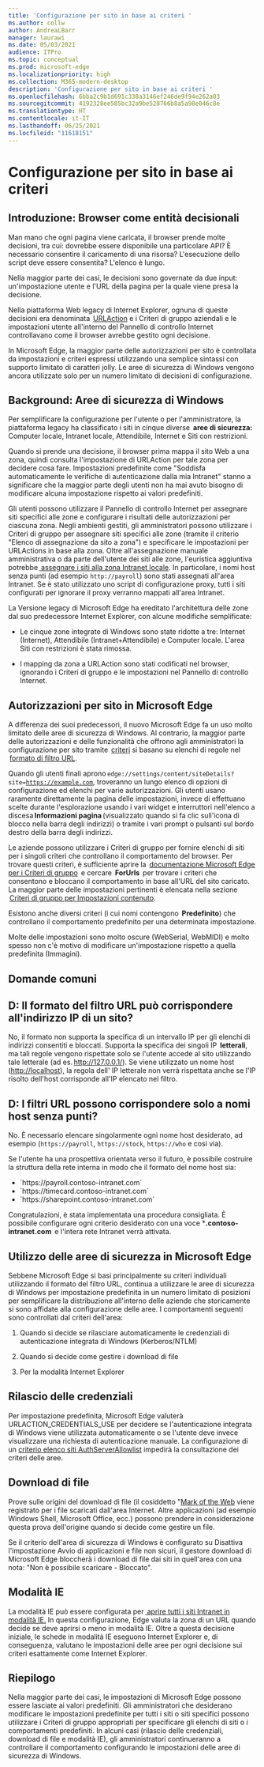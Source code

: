 ```yaml
---
title: 'Configurazione per sito in base ai criteri '
ms.author: collw
author: AndreaLBarr
manager: laurawi
ms.date: 05/03/2021
audience: ITPro
ms.topic: conceptual
ms.prod: microsoft-edge
ms.localizationpriority: high
ms.collection: M365-modern-desktop
description: 'Configurazione per sito in base ai criteri '
ms.openlocfilehash: 6bba2c9b1d691c338a3146ef246de9f94e262a03
ms.sourcegitcommit: 4192328ee585bc32a9be528766b8a5a98e046c8e
ms.translationtype: HT
ms.contentlocale: it-IT
ms.lasthandoff: 06/25/2021
ms.locfileid: "11618151"
---
```

# <a name="persite-configuration-by-policy"></a>Configurazione per sito in base ai criteri

## <a name="introduction-browsers-as-decision-makers"></a>Introduzione: Browser come entità decisionali

Man mano che ogni pagina viene caricata, il browser prende molte decisioni, tra cui: dovrebbe essere disponibile una particolare API? È necessario consentire il caricamento di una risorsa? L'esecuzione dello script deve essere consentita? L'elenco è lungo.

Nella maggior parte dei casi, le decisioni sono governate da due input: un'impostazione utente e l'URL della pagina per la quale viene presa la decisione.

Nella piattaforma Web legacy di Internet Explorer, ognuna di queste decisioni era denominata  [URLAction](/previous-versions/windows/internet-explorer/ie-developer/platform-apis/ms537178%28v%3dvs.85%29) e i Criteri di gruppo aziendali e le impostazioni utente all'interno del Pannello di controllo Internet controllavano come il browser avrebbe gestito ogni decisione.  

In Microsoft Edge, la maggior parte delle autorizzazioni per sito è controllata da impostazioni e criteri espressi utilizzando una semplice sintassi con supporto limitato di caratteri jolly. Le aree di sicurezza di Windows vengono ancora utilizzate solo per un numero limitato di decisioni di configurazione.

## <a name="background-windows-security-zones"></a>Background: Aree di sicurezza di Windows

Per semplificare la configurazione per l'utente o per l'amministratore, la piattaforma legacy ha classificato i siti in cinque diverse  **aree di sicurezza:** Computer locale, Intranet locale, Attendibile, Internet e Siti con restrizioni.

Quando si prende una decisione, il browser prima mappa il sito Web a una zona, quindi consulta l'impostazione di URLAction per tale zona per decidere cosa fare. Impostazioni predefinite come "Soddisfa automaticamente le verifiche di autenticazione dalla mia Intranet" stanno a significare che la maggior parte degli utenti non ha mai avuto bisogno di modificare alcuna impostazione rispetto ai valori predefiniti.

Gli utenti possono utilizzare il Pannello di controllo Internet per assegnare siti specifici alle zone e configurare i risultati delle autorizzazioni per ciascuna zona. Negli ambienti gestiti, gli amministratori possono utilizzare i Criteri di gruppo per assegnare siti specifici alle zone (tramite il criterio "Elenco di assegnazione da sito a zona") e specificare le impostazioni per URLActions in base alla zona. Oltre all'assegnazione manuale amministrativa o da parte dell'utente dei siti alle zone, l'euristica aggiuntiva potrebbe [ assegnare i siti alla zona Intranet locale](/archive/blogs/ieinternals/the-intranet-zone). In particolare, i nomi host senza punti (ad esempio `http://payroll`) sono stati assegnati all'area Intranet. Se è stato utilizzato uno script di configurazione proxy, tutti i siti configurati per ignorare il proxy verranno mappati all'area Intranet.

La Versione legacy di Microsoft Edge ha ereditato l'architettura delle zone dal suo predecessore Internet Explorer, con alcune modifiche semplificate:

- Le cinque zone integrate di Windows sono state ridotte a tre: Internet (Internet), Attendibile (Intranet+Attendibile) e Computer locale. L'area Siti con restrizioni è stata rimossa.

- I mapping da zona a URLAction sono stati codificati nel browser, ignorando i Criteri di gruppo e le impostazioni nel Pannello di controllo Internet.

## <a name="per-site-permissions-in-the-microsoft-edge"></a>Autorizzazioni per sito in Microsoft Edge

A differenza dei suoi predecessori, il nuovo Microsoft Edge fa un uso molto limitato delle aree di sicurezza di Windows. Al contrario, la maggior parte delle autorizzazioni e delle funzionalità che offrono agli amministratori la configurazione per sito tramite  [criteri](/deployedge/microsoft-edge-policies) si basano su elenchi di regole nel  [formato di filtro URL](/DeployEdge/edge-learnmmore-url-list-filter%20format).

Quando gli utenti finali aprono <code>edge://settings/content/siteDetails?site=https://example.com</code>, troveranno un lungo elenco di opzioni di configurazione ed elenchi per varie autorizzazioni. Gli utenti usano raramente direttamente la pagina delle impostazioni, invece di effettuano scelte durante l'esplorazione usando i vari widget e interruttori nell'elenco a discesa **Informazioni pagina** (visualizzato quando si fa clic sull'icona di blocco nella barra degli indirizzi) o tramite i vari prompt o pulsanti sul bordo destro della barra degli indirizzi.

Le aziende possono utilizzare i Criteri di gruppo per fornire elenchi di siti per i singoli criteri che controllano il comportamento del browser. Per trovare questi criteri, è sufficiente aprire la  [documentazione Microsoft Edge per i Criteri di gruppo](/deployedge/microsoft-edge-policies)  e cercare  **ForUrls**  per trovare i criteri che consentono e bloccano il comportamento in base all'URL del sito caricato. La maggior parte delle impostazioni pertinenti è elencata nella sezione  [Criteri di gruppo per Impostazioni contenuto](/deployedge/microsoft-edge-policies#content-settings).

Esistono anche diversi criteri (i cui nomi contengono  **Predefinito**) che controllano il comportamento predefinito per una determinata impostazione.

Molte delle impostazioni sono molto oscure (WebSerial, WebMIDI) e molto spesso non c'è motivo di modificare un'impostazione rispetto a quella predefinita (Immagini).

## <a name="common-questions"></a>Domande comuni

## <a name="q-can-the-url-filter-format-match-on-a-sites-ip-address"></a>D: Il formato del filtro URL può corrispondere all'indirizzo IP di un sito?

No, il formato non supporta la specifica di un intervallo IP per gli elenchi di indirizzi consentiti e bloccati. Supporta la specifica dei singoli IP  **letterali**, ma tali regole vengono rispettate solo se l'utente accede al sito utilizzando tale letterale (ad es. <http://127.0.0.1/>). Se viene utilizzato un nome host (<http://localhost>), la regola dell' IP letterale non verrà rispettata anche se l'IP risolto dell'host corrisponde all'IP elencato nel filtro.

## <a name="q-can-url-filters-matchjustdotless-host-names"></a>D: I filtri URL possono corrispondere solo a nomi host senza punti?

No. È necessario elencare singolarmente ogni nome host desiderato, ad esempio (`https://payroll`, `https://stock`, `https://who` e così via).

Se l'utente ha una prospettiva orientata verso il futuro, è possibile costruire la struttura della rete interna in modo che il formato del nome host sia:

- <div style="display: inline">`https://payroll.contoso-intranet.com`</div>

- <div style="display: inline">`https://timecard.contoso-intranet.com`</div>

- <div style="display: inline">`https://sharepoint.contoso-intranet.com`</div>

Congratulazioni, è stata implementata una procedura consigliata. È possibile configurare ogni criterio desiderato con una voce ***.contoso-intranet.com**  e l'intera rete Intranet verrà attivata.

## <a name="use-of-security-zones-inthe-microsoft-edge"></a>Utilizzo delle aree di sicurezza in Microsoft Edge

Sebbene Microsoft Edge si basi principalmente su criteri individuali utilizzando il formato del filtro URL, continua a utilizzare le aree di sicurezza di Windows per impostazione predefinita in un numero limitato di posizioni per semplificare la distribuzione all'interno delle aziende che storicamente si sono affidate alla configurazione delle aree. I comportamenti seguenti sono controllati dal criteri dell'area:

1. Quando si decide se rilasciare automaticamente le credenziali di autenticazione integrata di Windows (Kerberos/NTLM)

2. Quando si decide come gestire i download di file

3. Per la modalità Internet Explorer

## <a name="credential-release"></a>Rilascio delle credenziali

Per impostazione predefinita, Microsoft Edge valuterà URLACTION_CREDENTIALS_USE per decidere se l'autenticazione integrata di Windows viene utilizzata automaticamente o se l'utente deve invece visualizzare una richiesta di autenticazione manuale. La configurazione di un [criterio elenco siti AuthServerAllowlist](/deployedge/microsoft-edge-policies#authserverallowlist) impedirà la consultazione dei criteri delle aree.

## <a name="file-downloads"></a>Download di file

Prove sulle origini del download di file (il cosiddetto "[Mark of the Web](https://textslashplain.com/2016/04/04/downloads-and-the-mark-of-the-web/) viene registrato per i file scaricati dall'area Internet. Altre applicazioni (ad esempio Windows Shell, Microsoft Office, ecc.) possono prendere in considerazione questa prova dell'origine quando si decide come gestire un file.

Se il criterio dell'area di sicurezza di Windows è configurato su Disattiva l'impostazione Avvio di applicazioni e file non sicuri, il gestore download di Microsoft Edge bloccherà i download di file dai siti in quell'area con una nota: "Non è possibile scaricare - Bloccato".  

## <a name="ie-mode"></a>Modalità IE

La modalità IE può essere configurata per [ aprire tutti i siti Intranet in modalità IE.](/deployedge/edge-ie-mode#configure-all-intranet-sites) In questa configurazione, Edge valuta la zona di un URL quando decide se deve aprirsi o meno in modalità IE. Oltre a questa decisione iniziale, le schede in modalità IE eseguono Internet Explorer e, di conseguenza, valutano le impostazioni delle aree per ogni decisione sui criteri esattamente come Internet Explorer.

## <a name="summary"></a>Riepilogo

Nella maggior parte dei casi, le impostazioni di Microsoft Edge possono essere lasciate ai valori predefiniti. Gli amministratori che desiderano modificare le impostazioni predefinite per tutti i siti o siti specifici possono utilizzare i Criteri di gruppo appropriati per specificare gli elenchi di siti o i comportamenti predefiniti. In alcuni casi (rilascio delle credenziali, download di file e modalità IE), gli amministratori continueranno a controllare il comportamento configurando le impostazioni delle aree di sicurezza di Windows.
